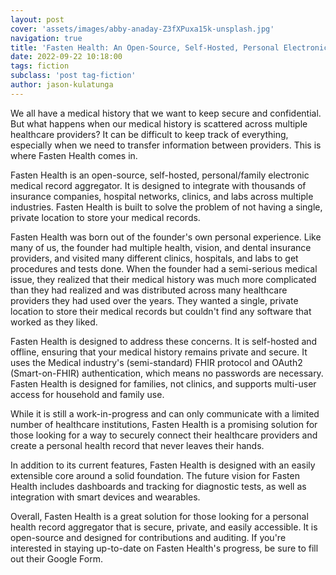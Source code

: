 ```yaml
---
layout: post
cover: 'assets/images/abby-anaday-Z3fXPuxa15k-unsplash.jpg'
navigation: true
title: 'Fasten Health: An Open-Source, Self-Hosted, Personal Electronic Health Record'
date: 2022-09-22 10:18:00
tags: fiction
subclass: 'post tag-fiction'
author: jason-kulatunga
---
```


We all have a medical history that we want to keep secure and confidential. 
But what happens when our medical history is scattered across multiple healthcare providers? 
It can be difficult to keep track of everything, especially when we need to transfer information 
between providers. This is where Fasten Health comes in.

Fasten Health is an open-source, self-hosted, personal/family electronic medical record aggregator. 
It is designed to integrate with thousands of insurance companies, hospital networks, clinics, and 
labs across multiple industries. Fasten Health is built to solve the problem of not having a single, 
private location to store your medical records.

Fasten Health was born out of the founder's own personal experience. Like many of us, the founder 
had multiple health, vision, and dental insurance providers, and visited many different clinics, 
hospitals, and labs to get procedures and tests done. When the founder had a semi-serious medical 
issue, they realized that their medical history was much more complicated than they had realized 
and was distributed across many healthcare providers they had used over the years. They wanted a 
single, private location to store their medical records but couldn't find any software that worked 
as they liked.

Fasten Health is designed to address these concerns. It is self-hosted and offline, ensuring that 
your medical history remains private and secure. It uses the Medical industry's (semi-standard) 
FHIR protocol and OAuth2 (Smart-on-FHIR) authentication, which means no passwords are necessary. 
Fasten Health is designed for families, not clinics, and supports multi-user access for household 
and family use.

While it is still a work-in-progress and can only communicate with a limited number of healthcare 
institutions, Fasten Health is a promising solution for those looking for a way to securely connect 
their healthcare providers and create a personal health record that never leaves their hands.

In addition to its current features, Fasten Health is designed with an easily extensible core around 
a solid foundation. The future vision for Fasten Health includes dashboards and tracking for diagnostic 
tests, as well as integration with smart devices and wearables.

Overall, Fasten Health is a great solution for those looking for a personal health record aggregator 
that is secure, private, and easily accessible. It is open-source and designed for contributions and 
auditing. If you're interested in staying up-to-date on Fasten Health's progress, be sure to fill out 
their Google Form.

